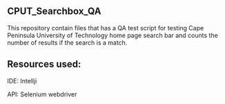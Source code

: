## CPUT_Searchbox_QA

This repository contain files that has a QA test script for testing Cape Peninsula University of Technology home page search bar and counts the number of results if the search is a match.

## Resources used:

IDE: Intellji

API: Selenium webdriver

 
